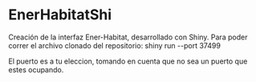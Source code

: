 # EnerHabitatShi
Creación de la interfaz Ener-Habitat, desarrollado con Shiny.
Para poder correr el archivo clonado del repositorio: 
shiny run --port 37499

El puerto es a tu eleccion, tomando en cuenta que no sea un puerto que estes ocupando.